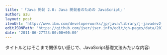 ```yaml
---
title: '「Java 開発 2.0: Java 開発者のための JavaScript」'
author: azu
layout: post
itemUrl: 'http://www.ibm.com/developerworks/jp/java/library/j-javadev2-18/?cmp=dw&cpb=dwjav&ct=dwnew&cr=dwnja&ccy=jp&csr=060311'
editJSONPath: 'https://github.com/jser/jser.info/edit/gh-pages/data/2011/06/index.json'
date: '2011-06-27T23:00:00+00:00'
---
```

タイトルとはそこまで関係ない感じで、JavaScript基礎文法みたいな内容:
